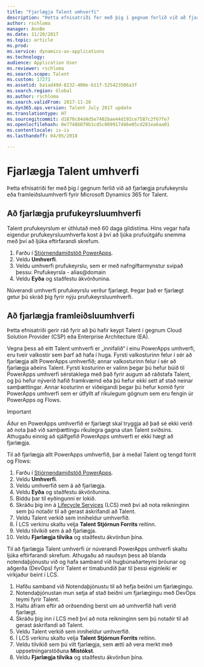 ```yaml
---
title: "Fjarlægja Talent umhverfi"
description: "Þetta efnisatriði fer með þig í gegnum ferlið við að fjarlægja prufukeyrslu eða framleiðsluumhverfi fyrir Microsoft Dynamics 365 for Talent."
author: rschloma
manager: AnnBe
ms.date: 11/20/2017
ms.topic: article
ms.prod: 
ms.service: dynamics-ax-applications
ms.technology: 
audience: Application User
ms.reviewer: rschloma
ms.search.scope: Talent
ms.custom: 17271
ms.assetid: ba1ad49d-8232-400e-b11f-525423506a3f
ms.search.region: Global
ms.author: rschloma
ms.search.validFrom: 2017-11-20
ms.dyn365.ops.version: Talent July 2017 update
ms.translationtype: HT
ms.sourcegitcommit: d1870c84d4d5e7402bae44d192ce7587c2f67fe7
ms.openlocfilehash: 0e7748b079b1cd5c069917d46e05cd281ea6aa01
ms.contentlocale: is-is
ms.lasthandoff: 04/05/2018

---
```

# <a name="remove-a-talent-environment"></a>Fjarlægja Talent umhverfi

Þetta efnisatriði fer með þig í gegnum ferlið við að fjarlægja prufukeyrslu eða framleiðsluumhverfi fyrir Microsoft Dynamics 365 for Talent.

## <a name="removing-a-test-drive-environment"></a>Að fjarlægja prufukeyrsluumhverfi

Talent prufukeyrslum er úthlutað með 60 daga gildistíma. Hins vegar hafa eigendur prufukeyrsluumhverfa kost á því að ljúka prufuútgáfu snemma með því að ljúka eftirfarandi skrefum. 

1. Farðu í [Stjórnendamiðstöð PowerApps](https://admin.businessplatform.microsoft.com/).
2. Veldu **Umhverfi**.
3. Veldu umhverfi prufukeyrslu, sem er með nafngiftarmynstur svipað þessu: Prufukeyrsla - alias@domain
4. Veldu **Eyða** og staðfestu ákvörðunina. 

Núverandi umhverfi prufukeyrslu verður fjarlægt. Þegar það er fjarlægt getur þú skráð þig fyrir nýju prufukeyrsluumhverfi. 

## <a name="removing-a-production-environment"></a>Að fjarlægja framleiðsluumhverfi

Þetta efnisatriði gerir ráð fyrir að þú hafir keypt Talent í gegnum Cloud Solution Provider (CSP) eða Enterprise Architecture (EA). 

Vegna þess að eitt Talent umhverfi er „innifalið“ í einu PowerApps umhverfi, eru tveir valkostir sem þarf að hafa í huga. Fyrsti valkosturinn felur í sér að fjarlægja allt PowerApps umhverfið; annar valkosturinn felur í sér að fjarlægja aðeins Talent. Fyrsti kosturinn er valinn þegar þú hefur búið til PowerApps umhverfi sérstaklega með það fyrir augum að ráðstafa Talent, og þú hefur nýverið hafið framkvæmd eða þú hefur ekki sett af stað neinar samþættingar. Annar kosturinn er viðeigandi þegar þú hefur komið fyrir PowerApps umhverfi sem er útfyllt af ríkulegum gögnum sem eru fengin úr PowerApps og Flows.

> [!Important]
> Áður en PowerApps umhverfið er fjarlægt skal tryggja að það sé ekki verið að nota það við samþættingu ríkulegra gagna utan Talent sviðsins. Athugaðu einnig að sjálfgefið PowerApps umhverfi er ekki hægt að fjarlægja. 

Til að fjarlægja allt PowerApps umhverfið, þar á meðal Talent og tengd forrit og Flows:

1. Farðu í [Stjórnendamiðstöð PowerApps](https://admin.businessplatform.microsoft.com/).
2. Veldu **Umhverfi**.
3. Veldu umhverfið sem á að fjarlægja.
4. Veldu **Eyða** og staðfestu ákvörðunina. 
5. Bíddu þar til eyðingunni er lokið.
6. Skráðu þig inn á [Lifecycle Services](https://lcs.dynamics.com/Logon/Index) (LCS) með því að nota reikninginn sem þú notaðir til að gerast áskrifandi að Talent. 
7. Veldu Talent verkið sem inniheldur umhverfið. 
8. Í LCS verkinu skaltu velja **Talent Stjórnun Forrits** reitinn. 
9. Veldu tilvikið sem á að fjarlægja. 
10. Veldu **Fjarlægja tilvika** og staðfestu ákvörðun þína.  

Til að fjarlægja Talent umhverfi úr núverandi PowerApps umhverfi skaltu ljúka eftirfarandi skrefum. Athugaðu að nauðsyn þess að blanda notendaþjónustu við og hafa samband við hugbúnaðarteymi þróunar og aðgerða (DevOps) fyrir Talent er tímabundið þar til þessi eiginleiki er virkjaður beint í LCS.

1. Hafðu samband við Notendaþjónustu til að hefja beiðni um fjarlægingu.
2. Notendaþjónustan mun setja af stað beiðni um fjarlægingu með DevOps teymi fyrir Talent. 
3. Haltu áfram eftir að orðsending berst um að umhverfið hafi verið fjarlægt.
4.  Skráðu þig inn í LCS með því að nota reikninginn sem þú notaðir til að gerast áskrifandi að Talent. 
5. Veldu Talent verkið sem inniheldur umhverfið. 
6. Í LCS verkinu skaltu velja **Talent Stjórnun Forrits** reitinn. 
7. Veldu tilvikið sem þú vilt fjarlægja, sem ætti að vera merkt með uppsetningarstöðuna **Mistókst**.
8. Veldu **Fjarlægja tilvika** og staðfestu ákvörðun þína. 


